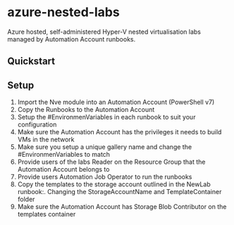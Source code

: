 # azure-nested-labs
Azure hosted, self-administered Hyper-V nested virtualisation labs managed by Automation Account runbooks.


## Quickstart


## Setup
1. Import the Nve module into an Automation Account (PowerShell v7)
2. Copy the Runbooks to the Automation Account
3. Setup the #EnvironmenVariables in each runbook to suit your configuration
4. Make sure the Automation Account has the privileges it needs to build VMs in the network
5. Make sure you setup a unique gallery name and change the #EnvironmenVariables to match
6. Provide users of the labs Reader on the Resource Group that the Automation Account belongs to
7. Provide users Automation Job Operator to run the runbooks
8. Copy the templates to the storage account outlined in the NewLab runbook:. Changing the StorageAccountName and TemplateContainer folder
9. Make sure the Automation Account has Storage Blob Contributor on the templates container